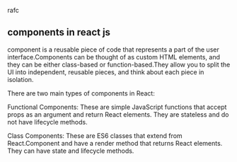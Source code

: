 rafc 

## components in react js


component is a reusable piece of code that represents a part of the user interface.Components can be thought of as custom HTML elements, and they can be either class-based or function-based.They allow you to split the UI into independent, reusable pieces, and think about each piece in isolation.

 There are two main types of components in React:

Functional Components: These are simple JavaScript functions that accept props as an argument and return React elements. They are stateless and do not have lifecycle methods.

 Class Components: These are ES6 classes that extend from React.Component and have a render method that returns React elements. They can have state and lifecycle methods.

